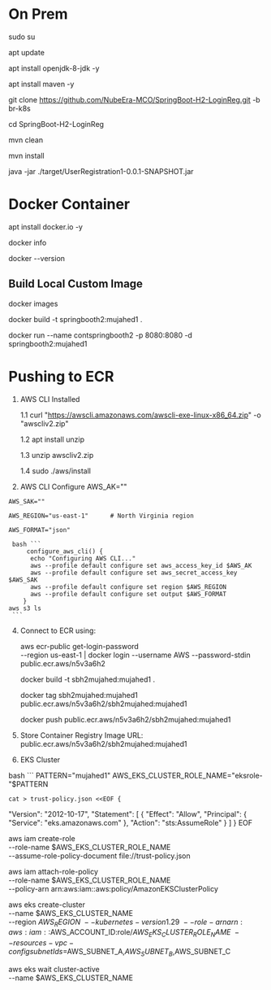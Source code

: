 # On Prem
sudo su

apt update

apt install openjdk-8-jdk -y

apt install maven -y

git clone https://github.com/NubeEra-MCO/SpringBoot-H2-LoginReg.git -b br-k8s

cd SpringBoot-H2-LoginReg

mvn clean

mvn install 

java -jar ./target/UserRegistration1-0.0.1-SNAPSHOT.jar

# Docker Container
apt  install docker.io -y

docker info

docker --version

## Build Local Custom Image
docker images

docker build -t springbooth2:mujahed1 .

docker run --name contspringbooth2 -p 8080:8080 -d springbooth2:mujahed1


# Pushing to ECR 
  1. AWS CLI Installed

     1.1 curl "https://awscli.amazonaws.com/awscli-exe-linux-x86_64.zip" -o "awscliv2.zip"
     
     1.2 apt install unzip
     
     1.3 unzip awscliv2.zip
     
     1.4 sudo ./aws/install
     
  2. AWS CLI Configure
    AWS_AK=""

    AWS_SAK=""
    
    AWS_REGION="us-east-1"      # North Virginia region
    
    AWS_FORMAT="json"
     
     bash ```
         configure_aws_cli() {
          echo "Configuring AWS CLI..."
          aws --profile default configure set aws_access_key_id $AWS_AK
          aws --profile default configure set aws_secret_access_key $AWS_SAK
          aws --profile default configure set region $AWS_REGION
          aws --profile default configure set output $AWS_FORMAT 
        }
    aws s3 ls
     ```
     
  4. Connect to ECR using:
     
       aws ecr-public get-login-password \
         --region us-east-1 | docker login --username AWS --password-stdin public.ecr.aws/n5v3a6h2

      docker build -t sbh2mujahed:mujahed1 .

      docker tag sbh2mujahed:mujahed1 public.ecr.aws/n5v3a6h2/sbh2mujahed:mujahed1

      docker push public.ecr.aws/n5v3a6h2/sbh2mujahed:mujahed1


 5. Store Container Registry Image URL:     public.ecr.aws/n5v3a6h2/sbh2mujahed:mujahed1

 6. EKS Cluster

bash ```
      PATTERN="mujahed1"
      AWS_EKS_CLUSTER_ROLE_NAME="eksrole-"$PATTERN

    cat > trust-policy.json <<EOF {
  "Version": "2012-10-17",
  "Statement": [
	{
		"Effect": "Allow",
		"Principal": {
			"Service": "eks.amazonaws.com"
		},
		"Action": "sts:AssumeRole"
	}
]
}
EOF

aws iam create-role \
    --role-name $AWS_EKS_CLUSTER_ROLE_NAME \
    --assume-role-policy-document file://trust-policy.json


aws iam attach-role-policy \
    --role-name $AWS_EKS_CLUSTER_ROLE_NAME \
    --policy-arn arn:aws:iam::aws:policy/AmazonEKSClusterPolicy

aws eks create-cluster \
  --name $AWS_EKS_CLUSTER_NAME \
  --region $AWS_REGION \
  --kubernetes-version 1.29 \
  --role-arn arn:aws:iam::$AWS_ACCOUNT_ID:role/$AWS_EKS_CLUSTER_ROLE_NAME \
  --resources-vpc-config subnetIds=$AWS_SUBNET_A,$AWS_SUBNET_B,$AWS_SUBNET_C

aws eks wait cluster-active \
  --name $AWS_EKS_CLUSTER_NAME

```
  

    
